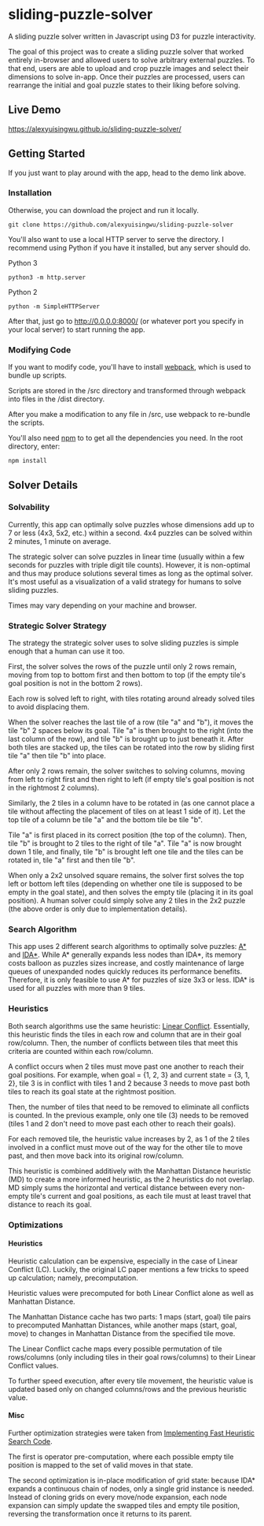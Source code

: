 # sliding-puzzle-solver

A sliding puzzle solver written in Javascript using D3 for puzzle interactivity.

The goal of this project was to create a sliding puzzle solver that worked entirely in-browser and allowed users
to solve arbitrary external puzzles. To that end, users are able to upload and crop puzzle images and select
their dimensions to solve in-app. Once their puzzles are processed, users can rearrange the initial and goal puzzle states
to their liking before solving.

## Live Demo
https://alexyuisingwu.github.io/sliding-puzzle-solver/

## Getting Started
If you just want to play around with the app, head to the demo link above.

### Installation
Otherwise, you can download the project and run it locally.

```
git clone https://github.com/alexyuisingwu/sliding-puzzle-solver
```

You'll also want to use a local HTTP server to serve the directory. I recommend using Python if you have it installed, but any server should do.

Python 3
```
python3 -m http.server
```

Python 2
```
python -m SimpleHTTPServer
```

After that, just go to http://0.0.0.0:8000/ (or whatever port you specify in your local server) to start running the app.

### Modifying Code

If you want to modify code, you'll have to install [webpack](https://webpack.js.org/), which is used to bundle up scripts.

Scripts are stored in the /src directory and transformed through webpack into files in the /dist directory.

After you make a modification to any file in /src, use webpack to re-bundle the scripts.

You'll also need [npm](https://www.npmjs.com/) to to get all the dependencies you need. In the root directory, enter:
```
npm install
```

## Solver Details

### Solvability
Currently, this app can optimally solve puzzles whose dimensions add up to 7 or less (4x3, 5x2, etc.) within a second.
4x4 puzzles can be solved within 2 minutes, 1 minute on average.

The strategic solver can solve puzzles in linear time (usually within a few seconds for puzzles with triple digit tile counts). However, it is non-optimal and thus may produce solutions several times as long as the optimal solver. It's most useful as a visualization of a valid strategy for humans to solve sliding puzzles.

Times may vary depending on your machine and browser.

### Strategic Solver Strategy

The strategy the strategic solver uses to solve sliding puzzles is simple enough that a human can use it too.

First, the solver solves the rows of the puzzle until only 2 rows remain, moving from top to bottom first and then bottom to top (if the empty tile's goal position is not in the bottom 2 rows).

Each row is solved left to right, with tiles rotating around already solved tiles to avoid displacing them.

When the solver reaches the last tile of a row (tile "a" and "b"), it moves the tile "b" 2 spaces below its goal.
Tile "a" is then brought to the right (into the last column of the row), and tile "b" is brought up to just beneath it.
After both tiles are stacked up, the tiles can be rotated into the row by sliding first tile "a" then tile "b" into place.

After only 2 rows remain, the solver switches to solving columns, moving from left to right first and then right to left (if empty tile's goal position is not in the rightmost 2 columns).

Similarly, the 2 tiles in a column have to be rotated in (as one cannot place a tile without affecting the placement of tiles on at least 1 side of it). Let the top tile of a column be tile "a" and the bottom tile be tile "b".

Tile "a" is first placed in its correct position (the top of the column). Then, tile "b" is brought to 2 tiles to the right of tile "a". Tile "a" is now brought down 1 tile, and finally, tile "b" is brought left one tile and the tiles can be rotated in, tile "a" first and then tile "b".

When only a 2x2 unsolved square remains, the solver first solves the top left or bottom left tiles (depending on whether one tile is supposed to be empty in the goal state), and then solves the empty tile (placing it in its goal position). A human solver could simply solve any 2 tiles in the 2x2 puzzle (the above order is only due to implementation details).

### Search Algorithm
This app uses 2 different search algorithms to optimally solve puzzles: [A*](https://en.wikipedia.org/wiki/A*_search_algorithm) and 
[IDA*](https://en.wikipedia.org/wiki/Iterative_deepening_A*). While A* generally expands less nodes than IDA*, its memory
costs balloon as puzzles sizes increase, and costly maintenance of large queues of unexpanded nodes quickly reduces
its performance benefits. Therefore, it is only feasible to use A* for puzzles of size 3x3 or less. IDA*
is used for all puzzles with more than 9 tiles.

### Heuristics
Both search algorithms use the same heuristic: [Linear Conflict](https://www.sciencedirect.com/science/article/pii/002002559290070O).
Essentially, this heuristic finds the tiles in each row and column that are in their goal row/column.
Then, the number of conflicts between tiles that meet this criteria are counted within each row/column.

A conflict occurs when 2 tiles must move past one another to reach their goal positions.
For example, when goal = {1, 2, 3} and current state = {3, 1, 2}, tile 3 is in conflict with tiles 1 and 2
because 3 needs to move past both tiles to reach its goal state at the rightmost position.

Then, the number of tiles that need to be removed to eliminate all conflicts is counted. In the previous example,
only one tile (3) needs to be removed (tiles 1 and 2 don't need to move past each other to reach their goals).

For each removed tile, the heuristic value increases by 2, as 1 of the 2 tiles involved in a conflict
must move out of the way for the other tile to move past, and then move back into its original row/column.

This heuristic is combined additively with the Manhattan Distance heuristic (MD) to create a more informed heuristic, 
as the 2 heuristics do not overlap. MD simply sums the horizontal and vertical distance between every non-empty tile's
current and goal positions, as each tile must at least travel that distance to reach its goal.

### Optimizations

#### Heuristics
Heuristic calculation can be expensive, especially in the case of Linear Conflict (LC). Luckily, the original LC paper
mentions a few tricks to speed up calculation; namely, precomputation.

Heuristic values were precomputed for both Linear Conflict alone as well as Manhattan Distance.

The Manhattan Distance cache has two parts: 
1 maps (start, goal) tile pairs to precomputed Manhattan Distances, while another maps (start, goal, move) to changes in
Manhattan Distance from the specified tile move.

The Linear Conflict cache maps every possible permutation of tile rows/columns 
(only including tiles in their goal rows/columns) to their Linear Conflict values.

To further speed execution, after every tile movement, the heuristic value is updated based only on changed columns/rows 
and the previous heuristic value.

#### Misc
Further optimization strategies were taken from [Implementing Fast Heuristic Search Code](https://www.semanticscholar.org/paper/Implementing-Fast-Heuristic-Search-Code-Burns-Hatem/634f6b6354d459e28f56749051c93130f01ce653).

The first is operator pre-computation, where each possible empty tile position is mapped to the set of valid moves in that state.

The second optimization is in-place modification of grid state: because IDA* expands a continuous chain of nodes, only a single 
grid instance is needed. Instead of cloning grids on every move/node expansion, each node expansion can simply update the swapped tiles 
and empty tile position, reversing the transformation once it returns to its parent.  
